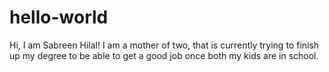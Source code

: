 # hello-world
Hi, I am Sabreen Hilal!
I am a mother of two, that is currently trying to finish up my degree to be able to get a good job once both my kids are in school. 
